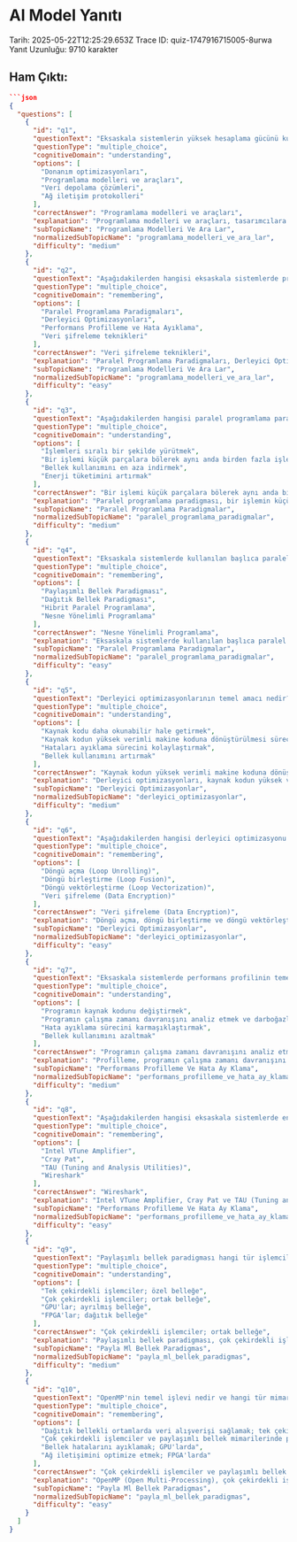 # AI Model Yanıtı

Tarih: 2025-05-22T12:25:29.653Z
Trace ID: quiz-1747916715005-8urwa
Yanıt Uzunluğu: 9710 karakter

## Ham Çıktı:
```json
```json
{
  "questions": [
    {
      "id": "q1",
      "questionText": "Eksaskala sistemlerin yüksek hesaplama gücünü kullanabilmeleri için tasarımcılara köprü görevi gören temel unsur aşağıdakilerden hangisidir?",
      "questionType": "multiple_choice",
      "cognitiveDomain": "understanding",
      "options": [
        "Donanım optimizasyonları",
        "Programlama modelleri ve araçları",
        "Veri depolama çözümleri",
        "Ağ iletişim protokolleri"
      ],
      "correctAnswer": "Programlama modelleri ve araçları",
      "explanation": "Programlama modelleri ve araçları, tasarımcılara eksaskala sistemlerin yüksek hesaplama gücünü kullanabilmeleri için bir köprü görevi görür ve eksaskala bilgisayar sistemleri için kritik bir rol oynar. (Sunu 3, Programlama Modelleri ve Araçları)",
      "subTopicName": "Programlama Modelleri Ve Ara Lar",
      "normalizedSubTopicName": "programlama_modelleri_ve_ara_lar",
      "difficulty": "medium"
    },
    {
      "id": "q2",
      "questionText": "Aşağıdakilerden hangisi eksaskala sistemlerde programlamada kullanılan en temel modellerden ve araçlardan biri değildir?",
      "questionType": "multiple_choice",
      "cognitiveDomain": "remembering",
      "options": [
        "Paralel Programlama Paradigmaları",
        "Derleyici Optimizasyonları",
        "Performans Profilleme ve Hata Ayıklama",
        "Veri şifreleme teknikleri"
      ],
      "correctAnswer": "Veri şifreleme teknikleri",
      "explanation": "Paralel Programlama Paradigmaları, Derleyici Optimizasyonları ve Performans Profilleme ve Hata Ayıklama, eksaskala sistemlerde programlamada kullanılan en temel modeller ve araçlardır. Veri şifreleme teknikleri bu kapsamda yer almaz. (Sunu 3, Programlama Modelleri ve Araçları)",
      "subTopicName": "Programlama Modelleri Ve Ara Lar",
      "normalizedSubTopicName": "programlama_modelleri_ve_ara_lar",
      "difficulty": "easy"
    },
    {
      "id": "q3",
      "questionText": "Aşağıdakilerden hangisi paralel programlama paradigmasının temel amacıdır?",
      "questionType": "multiple_choice",
      "cognitiveDomain": "understanding",
      "options": [
        "İşlemleri sıralı bir şekilde yürütmek",
        "Bir işlemi küçük parçalara bölerek aynı anda birden fazla işlemcide yürütmek",
        "Bellek kullanımını en aza indirmek",
        "Enerji tüketimini artırmak"
      ],
      "correctAnswer": "Bir işlemi küçük parçalara bölerek aynı anda birden fazla işlemcide yürütmek",
      "explanation": "Paralel programlama paradigması, bir işlemin küçük parçalara bölünerek aynı anda birden fazla işlemcide yürütülmesini sağlayan yazılımlardır. Bu, büyük ölçekli hesaplamalarda performansı maksimize etmek için kritik bir bileşendir. (Sunu 3, Paralel Programlama Paradigmaları)",
      "subTopicName": "Paralel Programlama Paradigmalar",
      "normalizedSubTopicName": "paralel_programlama_paradigmalar",
      "difficulty": "medium"
    },
    {
      "id": "q4",
      "questionText": "Eksaskala sistemlerde kullanılan başlıca paralel programlama paradigmaları arasında aşağıdakilerden hangisi yer almaz?",
      "questionType": "multiple_choice",
      "cognitiveDomain": "remembering",
      "options": [
        "Paylaşımlı Bellek Paradigması",
        "Dağıtık Bellek Paradigması",
        "Hibrit Paralel Programlama",
        "Nesne Yönelimli Programlama"
      ],
      "correctAnswer": "Nesne Yönelimli Programlama",
      "explanation": "Eksaskala sistemlerde kullanılan başlıca paralel programlama paradigmaları şunlardır: Paylaşımlı Bellek Paradigması, Dağıtık Bellek Paradigması ve Hibrit Paralel Programlama. (Sunu 3, Paralel Programlama Paradigmaları)",
      "subTopicName": "Paralel Programlama Paradigmalar",
      "normalizedSubTopicName": "paralel_programlama_paradigmalar",
      "difficulty": "easy"
    },
    {
      "id": "q5",
      "questionText": "Derleyici optimizasyonlarının temel amacı nedir?",
      "questionType": "multiple_choice",
      "cognitiveDomain": "understanding",
      "options": [
        "Kaynak kodu daha okunabilir hale getirmek",
        "Kaynak kodun yüksek verimli makine koduna dönüştürülmesi sürecini iyileştirmek",
        "Hataları ayıklama sürecini kolaylaştırmak",
        "Bellek kullanımını artırmak"
      ],
      "correctAnswer": "Kaynak kodun yüksek verimli makine koduna dönüştürülmesi sürecini iyileştirmek",
      "explanation": "Derleyici optimizasyonları, kaynak kodun yüksek verimli makine koduna dönüştürülmesi sürecidir. Eksaskala sistemlerde amaç, hesaplama verimliliğini artırmak ve bellek erişim gecikmesini azaltmaktır. (Sunu 3, Derleyici Optimizasyonları)",
      "subTopicName": "Derleyici Optimizasyonlar",
      "normalizedSubTopicName": "derleyici_optimizasyonlar",
      "difficulty": "medium"
    },
    {
      "id": "q6",
      "questionText": "Aşağıdakilerden hangisi derleyici optimizasyonu ile performans iyileştirmesinde kullanılan tekniklerden biri değildir?",
      "questionType": "multiple_choice",
      "cognitiveDomain": "remembering",
      "options": [
        "Döngü açma (Loop Unrolling)",
        "Döngü birleştirme (Loop Fusion)",
        "Döngü vektörleştirme (Loop Vectorization)",
        "Veri şifreleme (Data Encryption)"
      ],
      "correctAnswer": "Veri şifreleme (Data Encryption)",
      "explanation": "Döngü açma, döngü birleştirme ve döngü vektörleştirme teknikleri, derleyici optimizasyonu ile performans iyileştirmesinde kullanılan tekniklerdir. Veri şifreleme bu kapsamda yer almaz. (Sunu 3, Derleyici Optimizasyonları)",
      "subTopicName": "Derleyici Optimizasyonlar",
      "normalizedSubTopicName": "derleyici_optimizasyonlar",
      "difficulty": "easy"
    },
    {
      "id": "q7",
      "questionText": "Eksaskala sistemlerde performans profilinin temel amacı nedir?",
      "questionType": "multiple_choice",
      "cognitiveDomain": "understanding",
      "options": [
        "Programın kaynak kodunu değiştirmek",
        "Programın çalışma zamanı davranışını analiz etmek ve darboğazları tespit etmek",
        "Hata ayıklama sürecini karmaşıklaştırmak",
        "Bellek kullanımını azaltmak"
      ],
      "correctAnswer": "Programın çalışma zamanı davranışını analiz etmek ve darboğazları tespit etmek",
      "explanation": "Profilleme, programın çalışma zamanı davranışını analiz etmeye ve darboğazları tespit etmeye yardımcı olur. Bu, eksaskala sistemlerde kod verimliliğini optimize etmek için kullanılır. (Sunu 3, Performans Profilleme ve Hata Ayıklama)",
      "subTopicName": "Performans Profilleme Ve Hata Ay Klama",
      "normalizedSubTopicName": "performans_profilleme_ve_hata_ay_klama",
      "difficulty": "medium"
    },
    {
      "id": "q8",
      "questionText": "Aşağıdakilerden hangisi eksaskala sistemlerde en sık kullanılan profilleme araçlarından biri değildir?",
      "questionType": "multiple_choice",
      "cognitiveDomain": "remembering",
      "options": [
        "Intel VTune Amplifier",
        "Cray Pat",
        "TAU (Tuning and Analysis Utilities)",
        "Wireshark"
      ],
      "correctAnswer": "Wireshark",
      "explanation": "Intel VTune Amplifier, Cray Pat ve TAU (Tuning and Analysis Utilities), eksaskala sistemlerde en sık kullanılan profilleme araçlarındandır. Wireshark bir ağ protokolü analiz aracıdır ve bu kapsamda yer almaz. (Sunu 3, Performans Profilleme ve Hata Ayıklama)",
      "subTopicName": "Performans Profilleme Ve Hata Ay Klama",
      "normalizedSubTopicName": "performans_profilleme_ve_hata_ay_klama",
      "difficulty": "easy"
    },
    {
      "id": "q9",
      "questionText": "Paylaşımlı bellek paradigması hangi tür işlemciler için idealdir ve bu paradigmada tüm işlemciler neye erişir?",
      "questionType": "multiple_choice",
      "cognitiveDomain": "understanding",
      "options": [
        "Tek çekirdekli işlemciler; özel belleğe",
        "Çok çekirdekli işlemciler; ortak belleğe",
        "GPU'lar; ayrılmış belleğe",
        "FPGA'lar; dağıtık belleğe"
      ],
      "correctAnswer": "Çok çekirdekli işlemciler; ortak belleğe",
      "explanation": "Paylaşımlı bellek paradigması, çok çekirdekli işlemciler için idealdir; tüm işlemciler ortak belleğe erişir. Bu paradigmada OpenMP, mevcut koda direktifler ekleyerek uygulama geliştirmeyi kolaylaştırır ve düşük iletişim gecikmesi avantajdır. (Sunu 3, Paralel Programlama Paradigmaları)",
      "subTopicName": "Payla Ml Bellek Paradigmas",
      "normalizedSubTopicName": "payla_ml_bellek_paradigmas",
      "difficulty": "medium"
    },
    {
      "id": "q10",
      "questionText": "OpenMP'nin temel işlevi nedir ve hangi tür mimarilerde paralel uygulamalar geliştirmek için kullanılır?",
      "questionType": "multiple_choice",
      "cognitiveDomain": "remembering",
      "options": [
        "Dağıtık bellekli ortamlarda veri alışverişi sağlamak; tek çekirdekli işlemcilerde",
        "Çok çekirdekli işlemciler ve paylaşımlı bellek mimarilerinde paralel uygulamalar geliştirmek; derleyici direktifleri kullanmak",
        "Bellek hatalarını ayıklamak; GPU'larda",
        "Ağ iletişimini optimize etmek; FPGA'larda"
      ],
      "correctAnswer": "Çok çekirdekli işlemciler ve paylaşımlı bellek mimarilerinde paralel uygulamalar geliştirmek; derleyici direktifleri kullanmak",
      "explanation": "OpenMP (Open Multi-Processing), çok çekirdekli işlemciler ve paylaşımlı bellek mimarileri ile paralel uygulamalar geliştirmek için kullanılır. Paralellik sağlamak için derleyici direktifleri kullanılır. (Sunu 3, Paralel Programlama Paradigmaları)",
      "subTopicName": "Payla Ml Bellek Paradigmas",
      "normalizedSubTopicName": "payla_ml_bellek_paradigmas",
      "difficulty": "easy"
    }
  ]
}
```
```
